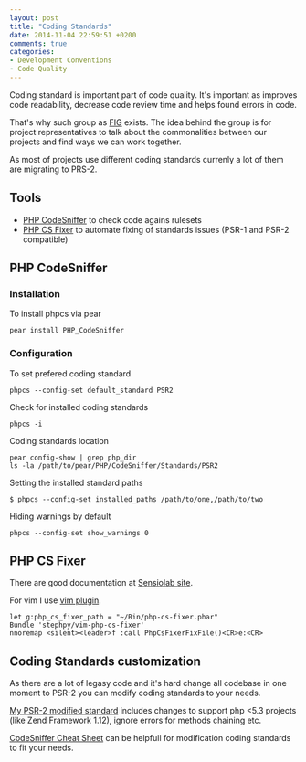 ```yaml
---
layout: post
title: "Coding Standards"
date: 2014-11-04 22:59:51 +0200
comments: true
categories: 
- Development Conventions
- Code Quality
---
```


Coding standard is important part of code quality. It's important as improves code readability, decrease code review time and helps found errors in code.

That's why such group as [FIG](http://www.php-fig.org/) exists. The idea behind the group is for project representatives to talk about the commonalities between our projects and find ways we can work together.

As most of projects use different coding standards currenly a lot of them are migrating to PRS-2.

<!--more-->

## Tools
 - [PHP CodeSniffer](https://github.com/squizlabs/PHP_CodeSniffer) to check code agains rulesets
 - [PHP CS Fixer](https://github.com/fabpot/PHP-CS-Fixer) to automate fixing of standards issues (PSR-1 and PSR-2 compatible)

## PHP CodeSniffer

### Installation

To install phpcs via pear

```
pear install PHP_CodeSniffer
```

### Configuration

To set prefered coding standard

```
phpcs --config-set default_standard PSR2
```

Check for installed coding standards

```
phpcs -i
```

Coding standards location

```
pear config-show | grep php_dir
ls -la /path/to/pear/PHP/CodeSniffer/Standards/PSR2
```

Setting the installed standard paths

```
$ phpcs --config-set installed_paths /path/to/one,/path/to/two
```

Hiding warnings by default

```
phpcs --config-set show_warnings 0
```

## PHP CS Fixer

There are good documentation at [Sensiolab site](http://cs.sensiolabs.org/).

For vim I use [vim plugin](https://github.com/stephpy/vim-php-cs-fixer).

```
let g:php_cs_fixer_path = "~/Bin/php-cs-fixer.phar"
Bundle 'stephpy/vim-php-cs-fixer'
nnoremap <silent><leader>f :call PhpCsFixerFixFile()<CR>e:<CR>
```

## Coding Standards customization

As there are a lot of legasy code and it's hard change all codebase in one moment to PSR-2 you can modify coding standards to your needs.

[My PSR-2 modified standard](https://github.com/ishenkoyv/PSR2IYV) includes changes to support php <5.3 projects (like Zend Framework 1.12), ignore errors for methods chaining etc.

[CodeSniffer Cheat Sheet](http://ianty.com/CodeSniffer_1.3.0.html) can be helpfull for modification coding standards to fit your needs.
